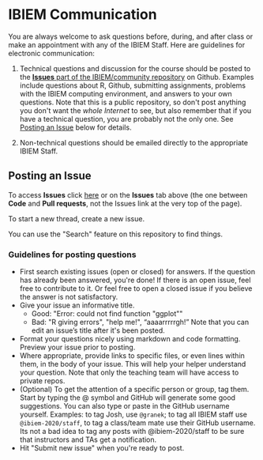 # IBIEM Communication
You are always welcome to ask questions before, during, and after class or make an appointment with any of the IBIEM Staff.  Here are guidelines for electronic communication:

1. Technical questions and discussion for the course should be posted to the [**Issues** part of the IBIEM/community repository](https://github.com/IBIEM/community/issues) on Github.  Examples include questions about R, Github, submitting assignments, problems with the IBIEM computing environment, and answers to your own questions.  Note that this is a public repository, so don't post anything you don't want the *whole Internet* to see, but also remember that if you have a technical question, you are probably not the only one.  See [Posting an Issue](#posting-an-issue) below for details.

2. Non-technical questions should be emailed directly to the appropriate IBIEM Staff.

## Posting an Issue
To access **Issues** click [here](https://github.com/IBIEM/community/issues) or on the **Issues** tab above (the one between **Code** and **Pull requests**, not the Issues link at the very top of the page).

To start a new thread, create a new issue. 

You can use the "Search" feature on this repository to find things.

### Guidelines for posting questions

- First search existing issues (open or closed) for answers. If the question has already been answered, you're done! If there is an open issue, feel free to contribute to it. Or feel free to open a closed issue if you believe the answer is not satisfactory.
- Give your issue an informative title.
    + Good: "Error: could not find function "ggplot""
    + Bad: "R giving errors", "help me!", “aaaarrrrrgh!”
Note that you can edit an issue’s title after it's been posted.
- Format your questions nicely using markdown and code formatting. Preview your issue prior to posting.
- Where appropriate, provide links to specific files, or even lines within them, in the body of your issue. This will help your helper understand your question. Note that only the teaching team will have access to private repos.
- (Optional) To get the attention of a specific person or group, tag them. Start by typing the @ symbol and GitHub will generate some good suggestions. You can also type or paste in the GitHub username yourself. Examples: to tag Josh, use `@granek`; to tag all IBIEM staff use  `@ibiem-2020/staff`, to tag a class/team mate use their GitHub username.  Its not a bad idea to tag any posts with @ibiem-2020/staff to be sure that instructors and TAs get a notification.
- Hit "Submit new issue" when you're ready to post.
